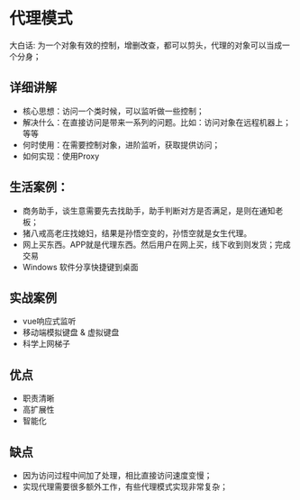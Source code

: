 # 代理模式
大白话: 为一个对象有效的控制，增删改查，都可以剪头，代理的对象可以当成一个分身；

## 详细讲解
* 核心思想：访问一个类时候，可以监听做一些控制；
* 解决什么：在直接访问是带来一系列的问题。比如：访问对象在远程机器上；等等
* 何时使用：在需要控制对象，进阶监听，获取提供访问；
* 如何实现：使用Proxy


## 生活案例：
* 商务助手，谈生意需要先去找助手，助手判断对方是否满足，是则在通知老板；
* 猪八戒高老庄找媳妇，结果是孙悟空变的，孙悟空就是女生代理。
* 网上买东西。APP就是代理东西。然后用户在网上买，线下收到则发货；完成交易
* Windows 软件分享快捷键到桌面

## 实战案例
* vue响应式监听
* 移动端模拟键盘 & 虚拟键盘
* 科学上网梯子


## 优点
* 职责清晰
* 高扩展性
* 智能化

## 缺点
* 因为访问过程中间加了处理，相比直接访问速度变慢；
* 实现代理需要很多额外工作，有些代理模式实现非常复杂；